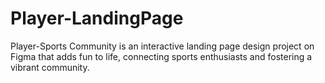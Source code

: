 # Player-LandingPage
 Player-Sports Community is an interactive landing page design project on Figma that adds fun to life, connecting sports enthusiasts and fostering a vibrant community.
